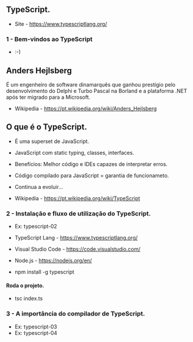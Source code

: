 ## TypeScript.
- Site - https://www.typescriptlang.org/

### 1 - Bem-vindos ao TypeScript
- :-)

## Anders Hejlsberg

É um engenheiro de software dinamarquês que ganhou prestígio pelo desenvolvimento do Delphi e Turbo Pascal na Borland e a plataforma .NET após ter migrado para a Microsoft.

- Wikipedia - https://pt.wikipedia.org/wiki/Anders_Hejlsberg

## O que é o TypeScript.
- É uma superset de JavaScript.
- JavaScript com static typing, classes, interfaces.
- Benefícios: Melhor código e IDEs capazes de interpretar erros.
- Código compilado para JavaScript = garantia de funcionameto.
- Continua a evoluir...

- Wikipedia - https://pt.wikipedia.org/wiki/TypeScript


### 2 - Instalação e fluxo de utilização do TypeScript.
- Ex: typescript-02
- TypeScript Lang - https://www.typescriptlang.org/
- Visual Studio Code - https://code.visualstudio.com/
- Node.js - https://nodejs.org/en/

- npm install -g typescript

#### Roda o projeto.
- tsc index.ts

### 3 - A importância do compilador de TypeScript.
- Ex: typescript-03
- Ex: typescript-04

















